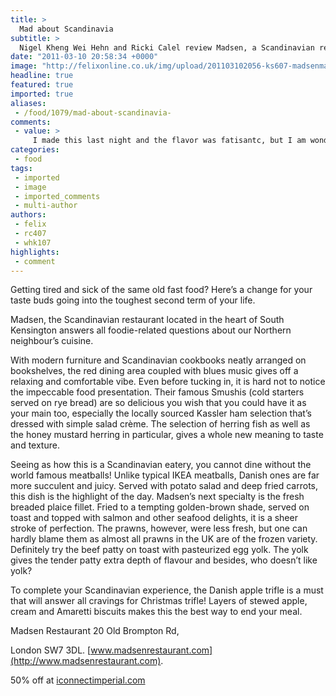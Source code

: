 ```yaml
---
title: >
  Mad about Scandinavia
subtitle: >
  Nigel Kheng Wei Hehn and Ricki Calel review Madsen, a Scandinavian restaurant in the heart of South Kensington
date: "2011-03-10 20:58:34 +0000"
image: "http://felixonline.co.uk/img/upload/201103102056-ks607-madsenma.jpg"
headline: true
featured: true
imported: true
aliases:
 - /food/1079/mad-about-scandinavia-
comments:
 - value: >
     I made this last night and the flavor was fatisantc, but I am wondering what the final texture of the dessert is supposed to be. My grandmother's baked rice pudding was solid, almost like a dense cake or pie and tasted amazing. I was aiming for that, but despite 2.5+ hours of baking, it never really gelled together at the bottom. Could this have been due to the baking dish I used? Should I add another ingredient to help it set? Any help appreciated.,I made this last night and the flavor was fatisantc, but I am wondering what the final texture of the dessert is supposed to be. My grandmother's baked rice pudding was solid, almost like a dense cake or pie and tasted amazing. I was aiming for that, but despite 2.5+ hours of baking, it never really gelled together at the bottom. Could this have been due to the baking dish I used? Should I add another ingredient to help it set? Any help appreciated.
categories:
 - food
tags:
 - imported
 - image
 - imported_comments
 - multi-author
authors:
 - felix
 - rc407
 - whk107
highlights:
 - comment
---
```


Getting tired and sick of the same old fast food? Here’s a change for your taste buds going into the toughest second term of your life.

Madsen, the Scandinavian restaurant located in the heart of South Kensington answers all foodie-related questions about our Northern neighbour’s cuisine.

With modern furniture and Scandinavian cookbooks neatly arranged on bookshelves, the red dining area coupled with blues music gives off a relaxing and comfortable vibe. Even before tucking in, it is hard not to notice the impeccable food presentation. Their famous Smushis (cold starters served on rye bread) are so delicious you wish that you could have it as your main too, especially the locally sourced Kassler ham selection that’s dressed with simple salad crème. The selection of herring fish as well as the honey mustard herring in particular, gives a whole new meaning to taste and texture.

Seeing as how this is a Scandinavian eatery, you cannot dine without the world famous meatballs! Unlike typical IKEA meatballs, Danish ones are far more succulent and juicy. Served with potato salad and deep fried carrots, this dish is the highlight of the day. Madsen’s next specialty is the fresh breaded plaice fillet. Fried to a tempting golden-brown shade, served on toast and topped with salmon and other seafood delights, it is a sheer stroke of perfection. The prawns, however, were less fresh, but one can hardly blame them as almost all prawns in the UK are of the frozen variety. Definitely try the beef patty on toast with pasteurized egg yolk. The yolk gives the tender patty extra depth of flavour and besides, who doesn’t like yolk?

To complete your Scandinavian experience, the Danish apple trifle is a must that will answer all cravings for Christmas trifle! Layers of stewed apple, cream and Amaretti biscuits makes this the best way to end your meal.

Madsen Restaurant 20 Old Brompton Rd,

London SW7 3DL. [www.madsenrestaurant.com](http://www.madsenrestaurant.com).

50% off at [iconnectimperial.com](http://iconnectimperial.com)
